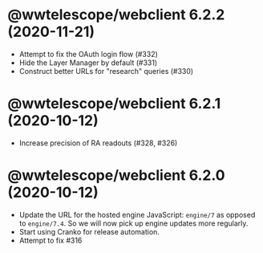 # @wwtelescope/webclient 6.2.2 (2020-11-21)

- Attempt to fix the OAuth login flow (#332)
- Hide the Layer Manager by default (#331)
- Construct better URLs for "research" queries (#330)

# @wwtelescope/webclient 6.2.1 (2020-10-12)

- Increase precision of RA readouts (#328, #326)

# @wwtelescope/webclient 6.2.0 (2020-10-12)

- Update the URL for the hosted engine JavaScript: `engine/7` as opposed to
  `engine/7.4`. So we will now pick up engine updates more regularly.
- Start using Cranko for release automation.
- Attempt to fix #316
